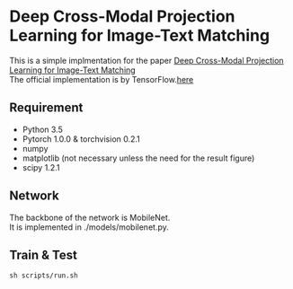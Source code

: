 # Deep Cross-Modal Projection Learning for Image-Text Matching
This is a simple implmentation for the paper [Deep Cross-Modal Projection Learning for Image-Text Matching](http://openaccess.thecvf.com/content_ECCV_2018/papers/Ying_Zhang_Deep_Cross-Modal_Projection_ECCV_2018_paper.pdf)<br>
The official implementation is by TensorFlow.[here](https://github.com/YingZhangDUT/Cross-Modal-Projection-Learning)<br>
## Requirement<br>
* Python 3.5 
* Pytorch 1.0.0 & torchvision 0.2.1
* numpy
* matplotlib (not necessary unless the need for the result figure)  
* scipy 1.2.1 
## Network<br>
The backbone of the network is MobileNet.<br>
It is implemented in ./models/mobilenet.py.<br>
## Train & Test 
```
sh scripts/run.sh
```
